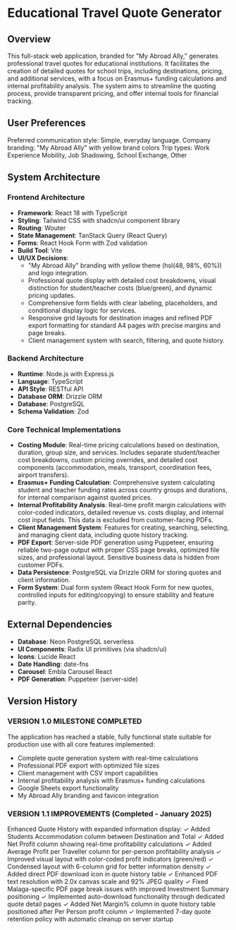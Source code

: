 # Educational Travel Quote Generator

## Overview
This full-stack web application, branded for "My Abroad Ally," generates professional travel quotes for educational institutions. It facilitates the creation of detailed quotes for school trips, including destinations, pricing, and additional services, with a focus on Erasmus+ funding calculations and internal profitability analysis. The system aims to streamline the quoting process, provide transparent pricing, and offer internal tools for financial tracking.

## User Preferences
Preferred communication style: Simple, everyday language.
Company branding: "My Abroad Ally" with yellow brand colors
Trip types: Work Experience Mobility, Job Shadowing, School Exchange, Other

## System Architecture

### Frontend Architecture
- **Framework**: React 18 with TypeScript
- **Styling**: Tailwind CSS with shadcn/ui component library
- **Routing**: Wouter
- **State Management**: TanStack Query (React Query)
- **Forms**: React Hook Form with Zod validation
- **Build Tool**: Vite
- **UI/UX Decisions**:
    - "My Abroad Ally" branding with yellow theme (hsl(48, 98%, 60%)) and logo integration.
    - Professional quote display with detailed cost breakdowns, visual distinction for student/teacher costs (blue/green), and dynamic pricing updates.
    - Comprehensive form fields with clear labeling, placeholders, and conditional display logic for services.
    - Responsive grid layouts for destination images and refined PDF export formatting for standard A4 pages with precise margins and page breaks.
    - Client management system with search, filtering, and quote history.

### Backend Architecture
- **Runtime**: Node.js with Express.js
- **Language**: TypeScript
- **API Style**: RESTful API
- **Database ORM**: Drizzle ORM
- **Database**: PostgreSQL
- **Schema Validation**: Zod

### Core Technical Implementations
- **Costing Module**: Real-time pricing calculations based on destination, duration, group size, and services. Includes separate student/teacher cost breakdowns, custom pricing overrides, and detailed cost components (accommodation, meals, transport, coordination fees, airport transfers).
- **Erasmus+ Funding Calculation**: Comprehensive system calculating student and teacher funding rates across country groups and durations, for internal comparison against quoted prices.
- **Internal Profitability Analysis**: Real-time profit margin calculations with color-coded indicators, detailed revenue vs. costs display, and internal cost input fields. This data is excluded from customer-facing PDFs.
- **Client Management System**: Features for creating, searching, selecting, and managing client data, including quote history tracking.
- **PDF Export**: Server-side PDF generation using Puppeteer, ensuring reliable two-page output with proper CSS page breaks, optimized file sizes, and professional layout. Sensitive business data is hidden from customer PDFs.
- **Data Persistence**: PostgreSQL via Drizzle ORM for storing quotes and client information.
- **Form System**: Dual form system (React Hook Form for new quotes, controlled inputs for editing/copying) to ensure stability and feature parity.

## External Dependencies

- **Database**: Neon PostgreSQL serverless
- **UI Components**: Radix UI primitives (via shadcn/ui)
- **Icons**: Lucide React
- **Date Handling**: date-fns
- **Carousel**: Embla Carousel React
- **PDF Generation**: Puppeteer (server-side)

## Version History

### VERSION 1.0 MILESTONE COMPLETED
The application has reached a stable, fully functional state suitable for production use with all core features implemented:
- Complete quote generation system with real-time calculations
- Professional PDF export with optimized file sizes  
- Client management with CSV import capabilities
- Internal profitability analysis with Erasmus+ funding calculations
- Google Sheets export functionality
- My Abroad Ally branding and favicon integration

### VERSION 1.1 IMPROVEMENTS (Completed - January 2025)
Enhanced Quote History with expanded information display:
✓ Added Students Accommodation column between Destination and Total
✓ Added Net Profit column showing real-time profitability calculations
✓ Added Average Profit per Traveller column for per-person profitability analysis
✓ Improved visual layout with color-coded profit indicators (green/red)
✓ Condensed layout with 6-column grid for better information density
✓ Added direct PDF download icon in quote history table
✓ Enhanced PDF text resolution with 2.0x canvas scale and 92% JPEG quality
✓ Fixed Malaga-specific PDF page break issues with improved Investment Summary positioning
✓ Implemented auto-download functionality through dedicated quote detail pages
✓ Added Net Margin% column in quote history table positioned after Per Person profit column
✓ Implemented 7-day quote retention policy with automatic cleanup on server startup